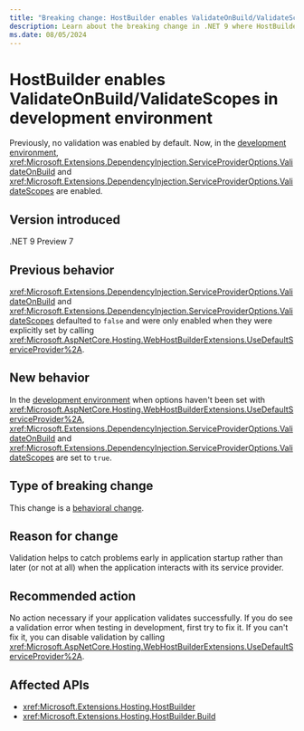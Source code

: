 ```yaml
---
title: "Breaking change: HostBuilder enables ValidateOnBuild/ValidateScopes in development environment"
description: Learn about the breaking change in .NET 9 where HostBuilder now enables ValidateOnBuild and ValidateScopes in the development environment.
ms.date: 08/05/2024
---
```

# HostBuilder enables ValidateOnBuild/ValidateScopes in development environment

Previously, no validation was enabled by default. Now, in the [development environment](/aspnet/core/fundamentals/environments), <xref:Microsoft.Extensions.DependencyInjection.ServiceProviderOptions.ValidateOnBuild> and <xref:Microsoft.Extensions.DependencyInjection.ServiceProviderOptions.ValidateScopes> are enabled.

## Version introduced

.NET 9 Preview 7

## Previous behavior

<xref:Microsoft.Extensions.DependencyInjection.ServiceProviderOptions.ValidateOnBuild> and <xref:Microsoft.Extensions.DependencyInjection.ServiceProviderOptions.ValidateScopes> defaulted to `false` and were only enabled when they were explicitly set by calling <xref:Microsoft.AspNetCore.Hosting.WebHostBuilderExtensions.UseDefaultServiceProvider%2A>.

## New behavior

In the [development environment](/aspnet/core/fundamentals/environments) when options haven't been set with <xref:Microsoft.AspNetCore.Hosting.WebHostBuilderExtensions.UseDefaultServiceProvider%2A>, <xref:Microsoft.Extensions.DependencyInjection.ServiceProviderOptions.ValidateOnBuild> and <xref:Microsoft.Extensions.DependencyInjection.ServiceProviderOptions.ValidateScopes> are set to `true`.

## Type of breaking change

This change is a [behavioral change](../../categories.md#behavioral-change).

## Reason for change

Validation helps to catch problems early in application startup rather than later (or not at all) when the application interacts with its service provider.

## Recommended action

No action necessary if your application validates successfully. If you do see a validation error when testing in development, first try to fix it. If you can't fix it, you can disable validation by calling <xref:Microsoft.AspNetCore.Hosting.WebHostBuilderExtensions.UseDefaultServiceProvider%2A>.

## Affected APIs

- <xref:Microsoft.Extensions.Hosting.HostBuilder>
- <xref:Microsoft.Extensions.Hosting.HostBuilder.Build>

